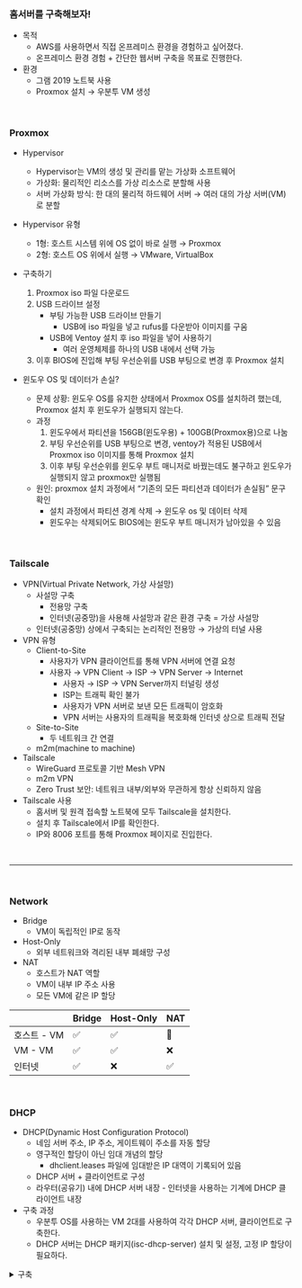 ### 홈서버를 구축해보자!

- 목적
    - AWS를 사용하면서 직접 온프레미스 환경을 경험하고 싶어졌다.
    - 온프레미스 환경 경험 + 간단한 웹서버 구축을 목표로 진행한다.
- 환경
    - 그램 2019 노트북 사용
    - Proxmox 설치 → 우분투 VM 생성

<br>

### Proxmox

- Hypervisor
    - Hypervisor는 VM의 생성 및 관리를 맡는 가상화 소프트웨어
    - 가상화: 물리적인 리소스를 가상 리소스로 분할해 사용
    - 서버 가상화 방식: 한 대의 물리적 하드웨어 서버 → 여러 대의 가상 서버(VM)로 분할
- Hypervisor 유형
    - 1형: 호스트 시스템 위에 OS 없이 바로 실행 → Proxmox
    - 2형: 호스트 OS 위에서 실행 → VMware, VirtualBox
- 구축하기
    1. Proxmox iso 파일 다운로드
    2. USB 드라이브 설정
        - 부팅 가능한 USB 드라이브 만들기
            - USB에 iso 파일을 넣고 rufus를 다운받아 이미지를 구움
        - USB에 Ventoy 설치 후 iso 파일을 넣어 사용하기
            - 여러 운영체제를 하나의 USB 내에서 선택 가능
    3. 이후 BIOS에 진입해 부팅 우선순위를 USB 부팅으로 변경 후 Proxmox 설치

- 윈도우 OS 및 데이터가 손실?
    - 문제 상황: 윈도우 OS를 유지한 상태에서 Proxmox OS를 설치하려 했는데, Proxmox 설치 후 윈도우가 실행되지 않는다.
    - 과정
        1. 윈도우에서 파티션을 156GB(윈도우용) + 100GB(Proxmox용)으로 나눔
        2. 부팅 우선순위를 USB 부팅으로 변경, ventoy가 적용된 USB에서 Proxmox iso 이미지를 통해 Proxmox 설치
        3. 이후 부팅 우선순위를 윈도우 부트 매니저로 바꿨는데도 불구하고 윈도우가 실행되지 않고 proxmox만 실행됨
    - 원인: proxmox 설치 과정에서 “기존의 모든 파티션과 데이터가 손실됨” 문구 확인
        - 설치 과정에서 파티션 경계 삭제 → 윈도우 os 및 데이터 삭제
        - 윈도우는 삭제되어도 BIOS에는 윈도우 부트 매니저가 남아있을 수 있음

<br>

### Tailscale

- VPN(Virtual Private Network, 가상 사설망)
    - 사설망 구축
        - 전용망 구축
        - 인터넷(공중망)을 사용해 사설망과 같은 환경 구축 = 가상 사설망
    - 인터넷(공중망) 상에서 구축되는 논리적인 전용망 → 가상의 터널 사용
- VPN 유형
    - Client-to-Site
        - 사용자가 VPN 클라이언트를 통해 VPN 서버에 연결 요청
        - 사용자 → VPN Client → ISP → VPN Server → Internet
            - 사용자 → ISP → VPN Server까지 터널링 생성
            - ISP는 트래픽 확인 불가
            - 사용자가 VPN 서버로 보낸 모든 트래픽이 암호화
            - VPN 서버는 사용자의 트래픽을 복호화해 인터넷 상으로 트래픽 전달
    - Site-to-Site
        - 두 네트워크 간 연결
    - m2m(machine to machine)
- Tailscale
    - WireGuard 프로토콜 기반 Mesh VPN
    - m2m VPN
    - Zero Trust 보안: 네트워크 내부/외부와 무관하게 항상 신뢰하지 않음
- Tailscale 사용
    - 홈서버 및 원격 접속할 노트북에 모두 Tailscale을 설치한다.
    - 설치 후 Tailscale에서 IP를 확인한다.
    - IP와 8006 포트를 통해 Proxmox 페이지로 진입한다.

<br><hr><br>

### Network

- Bridge
    - VM이 독립적인 IP로 동작
- Host-Only
    - 외부 네트워크와 격리된 내부 폐쇄망 구성
- NAT
    - 호스트가 NAT 역할
    - VM이 내부 IP 주소 사용
    - 모든 VM에 같은 IP 할당

|  | Bridge | Host-Only | NAT |
| --- | --- | --- | --- |
| 호스트 - VM | ✅ | ✅ | 🔺 |
| VM - VM | ✅ | ✅ | ❌ |
| 인터넷 | ✅ | ❌ | ✅ |

<br>

### DHCP

- DHCP(Dynamic Host Configuration Protocol)
    - 네임 서버 주소, IP 주소, 게이트웨이 주소를 자동 할당
    - 영구적인 할당이 아닌 임대 개념의 할당
        - dhclient.leases 파일에 임대받은 IP 대역이 기록되어 있음
    - DHCP 서버 + 클라이언트로 구성
    - 라우터(공유기) 내에 DHCP 서버 내장 - 인터넷을 사용하는 기계에 DHCP 클라이언트 내장
- 구축 과정
    - 우분투 OS를 사용하는 VM 2대를 사용하여 각각 DHCP 서버, 클라이언트로 구축한다.
    - DHCP 서버는 DHCP 패키지(isc-dhcp-server) 설치 및 설정, 고정 IP 할당이 필요하다.
    
<details>
<summary>구축</summary>
<div markdown="1">

- DHCP 서버
    - DHCP 패키지 설치
        
        ```bash
        sudo apt-get update
        sudo apt-get install isc-dhcp-server
        ```
        
    - 고정 IP 할당 필요
        
        ```bash
        vim /etc/netplan/00-installer-config.yaml
        ```
        
        ```yaml
        network:
            version: 2
            ethernets:
            ens18:
                addresses: [192.168.1.20/24]
                routes:
                    - to: default
                    via: 192.168.1.1
                nameservers:
                    addresses: [8.8.8.8, 8.8.4.4]
        ```
        
        ```bash
        sudo netplan apply
        ```
        
    - DHCP 설정
        - dhcpd.conf 설정
            
            ```bash
            sudo vim /etc/dhcp/dhcpd.conf
            ```
            
            ```bash
            # option domain-name 부분 주석 처리
            
            subnet 192.168.0.0 netmask 255.255.255.0 {
                range 192.168.0.2 192.168.0.254;
                option routers 192.168.0.1;
                option subnet-mask 255.255.255.0;
            }
            ```
            
        - NIC 설정
            
            ```bash
            vim /etc/default/isc-dhcp-server
            ```
            
            ```bash
            INTERFACESv4="ens18"
            INTERFACESv6="ens18"
            ```
            
    - DHCP 서버 재시작
        
        ```bash
        sudo systemctl start isc-dhcp-server
        ```
        
    
- DHCP 클라이언트
    - dchp 서버로부터 IP를 할당받도록 설정
        
        ```bash
        vim /etc/netplan/00-installer-config.yaml
        ```
        
        ```yaml
        network:
            version: 2
            ethernets:
            ens18:
                dhcp4: true
        ```
        
        ```bash
        sudo netplan apply
        ```
        
    - dhcp 서버로부터 IP 갱신
        
        ```bash
        sudo dhclient -r ens18
        sudo dhclient ens18
        ```
        

- 클라이언트가 새로운 IP 값이 아닌 기존의 IP 값을 계속 받아옴
    - DHCP 리스 파일을 삭제 → 새로운 IP 값을 받아옴
        
        ```bash
        sudo rm /var/lib/dhcp/dhclient.leases
        ```
</div>
</details>